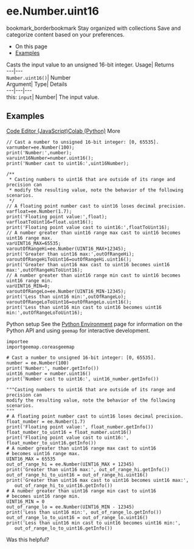  
#  ee.Number.uint16 
bookmark_borderbookmark Stay organized with collections  Save and categorize content based on your preferences.
  * On this page
  * [Examples](https://developers.google.com/earth-engine/apidocs/ee-number-uint16#examples)


Casts the input value to an unsigned 16-bit integer. 
Usage| Returns  
---|---  
`Number.uint16()`| Number  
Argument| Type| Details  
---|---|---  
this: `input`| Number| The input value.  
## Examples
[Code Editor (JavaScript)](https://developers.google.com/earth-engine/apidocs/ee-number-uint16#code-editor-javascript-sample)[Colab (Python)](https://developers.google.com/earth-engine/apidocs/ee-number-uint16#colab-python-sample) More
```
// Cast a number to unsigned 16-bit integer: [0, 65535].
varnumber=ee.Number(100);
print('Number:',number);
varuint16Number=number.uint16();
print('Number cast to uint16:',uint16Number);

/**
 * Casting numbers to uint16 that are outside of its range and precision can
 * modify the resulting value, note the behavior of the following scenarios.
 */
// A floating point number cast to uint16 loses decimal precision.
varfloat=ee.Number(1.7);
print('Floating point value:',float);
varfloatToUint16=float.uint16();
print('Floating point value cast to uint16:',floatToUint16);
// A number greater than uint16 range max cast to uint16 becomes uint16 range max.
varUINT16_MAX=65535;
varoutOfRangeHi=ee.Number(UINT16_MAX+12345);
print('Greater than uint16 max:',outOfRangeHi);
varoutOfRangeHiToUint16=outOfRangeHi.uint16();
print('Greater than uint16 max cast to uint16 becomes uint16 max:',outOfRangeHiToUint16);
// A number greater than uint16 range min cast to uint16 becomes uint16 range min.
varUINT16_MIN=0;
varoutOfRangeLo=ee.Number(UINT16_MIN-12345);
print('Less than uint16 min:',outOfRangeLo);
varoutOfRangeLoToUint16=outOfRangeLo.uint16();
print('Less than uint16 min cast to uint16 becomes uint16 min:',outOfRangeLoToUint16);
```
Python setup
See the [ Python Environment](https://developers.google.com/earth-engine/guides/python_install) page for information on the Python API and using `geemap` for interactive development.
```
importee
importgeemap.coreasgeemap
```
```
# Cast a number to unsigned 16-bit integer: [0, 65535].
number = ee.Number(100)
print('Number:', number.getInfo())
uint16_number = number.uint16()
print('Number cast to uint16:', uint16_number.getInfo())

"""Casting numbers to uint16 that are outside of its range and precision can
modify the resulting value, note the behavior of the following scenarios.
"""
# A floating point number cast to uint16 loses decimal precision.
float_number = ee.Number(1.7)
print('Floating point value:', float_number.getInfo())
float_number_to_uint16 = float_number.uint16()
print('Floating point value cast to uint16:', float_number_to_uint16.getInfo())
# A number greater than uint16 range max cast to uint16
# becomes uint16 range max.
UINT16_MAX = 65535
out_of_range_hi = ee.Number(UINT16_MAX + 12345)
print('Greater than uint16 max:', out_of_range_hi.getInfo())
out_of_range_hi_to_uint16 = out_of_range_hi.uint16()
print('Greater than uint16 max cast to uint16 becomes uint16 max:',
   out_of_range_hi_to_uint16.getInfo())
# A number greater than uint16 range min cast to uint16
# becomes uint16 range min.
UINT16_MIN = 0
out_of_range_lo = ee.Number(UINT16_MIN - 12345)
print('Less than uint16 min:', out_of_range_lo.getInfo())
out_of_range_lo_to_uint16 = out_of_range_lo.uint16()
print('Less than uint16 min cast to uint16 becomes uint16 min:',
   out_of_range_lo_to_uint16.getInfo())
```

Was this helpful?
